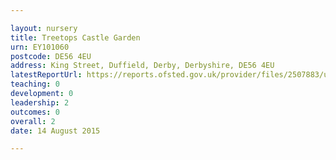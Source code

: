 ```yaml
---

layout: nursery
title: Treetops Castle Garden
urn: EY101060
postcode: DE56 4EU
address: King Street, Duffield, Derby, Derbyshire, DE56 4EU
latestReportUrl: https://reports.ofsted.gov.uk/provider/files/2507883/urn/EY101060.pdf
teaching: 0
development: 0
leadership: 2
outcomes: 0
overall: 2
date: 14 August 2015

---
```

